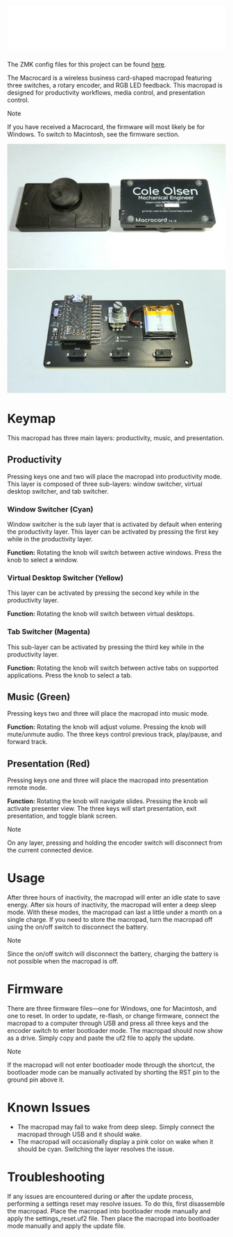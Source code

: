 # <img width="1000" height="100" alt="bannerWhiteTransparent" src="https://github.com/olsen-cole/macrocard/blob/main/assets/banner_white_transparent.png" />

The ZMK config files for this project can be found [here](https://github.com/olsen-cole/zmk-config-macrocard).

The Macrocard is a wireless business card-shaped macropad featuring three switches, a rotary encoder, and RGB LED feedback. This macropad is designed for productivity workflows, media control, and presentation control.

> [!NOTE] 
> If you have received a Macrocard, the firmware will most likely be for Windows. To switch to Macintosh, see the firmware section.

![Front/Back](https://github.com/olsen-cole/macrocard/blob/main/assets/macrocard_front_back.jpg)
![Internal](https://github.com/olsen-cole/macrocard/blob/main/assets/macrocard_internal.jpg)

# Keymap
This macropad has three main layers: productivity, music, and presentation.

## Productivity
Pressing keys one and two will place the macropad into productivity mode. This layer is composed of three sub-layers: window switcher, virtual desktop switcher, and tab switcher.

### Window Switcher (Cyan)
Window switcher is the sub layer that is activated by default when entering the productivity layer. This layer can be activated by pressing the first key while in the productivity layer.

**Function:** Rotating the knob will switch between active windows. Press the knob to select a window.

### Virtual Desktop Switcher (Yellow)
This layer can be activated by pressing the second key while in the productivity layer.

**Function:** Rotating the knob will switch between virtual desktops.

### Tab Switcher (Magenta)
This sub-layer can be activated by pressing the third key while in the productivity layer.

**Function:** Rotating the knob will switch between active tabs on supported applications. Press the knob to select a tab.

## Music (Green)
Pressing keys two and three will place the macropad into music mode.

**Function:** Rotating the knob will adjust volume. Pressing the knob will mute/unmute audio. The three keys control previous track, play/pause, and forward track.

## Presentation (Red)
Pressing keys one and three will place the macropad into presentation remote mode.

**Function:** Rotating the knob will navigate slides. Pressing the knob wil activate presenter view. The three keys will start presentation, exit presentation, and toggle blank screen.

> [!NOTE] 
> On any layer, pressing and holding the encoder switch will disconnect from the current connected device.

# Usage
After three hours of inactivity, the macropad will enter an idle state to save energy. After six hours of inactivity, the macropad will enter a deep sleep mode. With these modes, the macropad can last a little under a month on a single charge. If you need to store the macropad, turn the macropad off using the on/off switch to disconnect the battery.

> [!NOTE] 
> Since the on/off switch will disconnect the battery, charging the battery is not possible when the macropad is off.

# Firmware
There are three firmware files—one for Windows, one for Macintosh, and one to reset. In order to update, re-flash, or change firmware, connect the macropad to a computer through USB and press all three keys and the encoder switch to enter bootloader mode. The macropad should now show as a drive. Simply copy and paste the uf2 file to apply the update.

> [!NOTE] 
> If the macropad will not enter bootloader mode through the shortcut, the bootloader mode can be manually activated by shorting the RST pin to the ground pin above it.

# Known Issues
- The macropad may fail to wake from deep sleep. Simply connect the macropad through USB and it should wake.
- The macropad will occasionally display a pink color on wake when it should be cyan. Switching the layer resolves the issue.

# Troubleshooting
If any issues are encountered during or after the update process, performing a settings reset may resolve issues. To do this, first disassemble the macropad. Place the macropad into bootloader mode manually and apply the settings_reset.uf2 file. Then place the macropad into bootloader mode manually and apply the update file. 